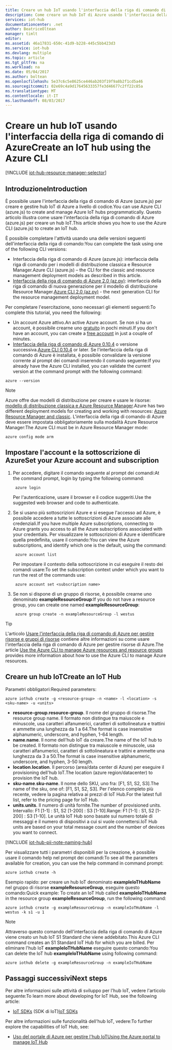 ```yaml
---
title: Creare un hub IoT usando l'interfaccia della riga di comando di Azure (azure.js) | Documentazione Microsoft
description: Come creare un hub IoT di Azure usando l'interfaccia della riga di comando di Azure multipiattaforma (azure.js).
services: iot-hub
documentationcenter: .net
author: BeatriceOltean
manager: timlt
editor: 
ms.assetid: 46a17831-650c-41d9-b228-445c5bb423d3
ms.service: iot-hub
ms.devlang: multiple
ms.topic: article
ms.tgt_pltfrm: na
ms.workload: na
ms.date: 05/04/2017
ms.author: boltean
ms.openlocfilehash: 5e37c6c5e8625ce446ab203f19f9a8b2f1cd5a46
ms.sourcegitcommit: 02e69c4a9d17645633357fe3d46677c2ff22c85a
ms.translationtype: MT
ms.contentlocale: it-IT
ms.lasthandoff: 08/03/2017
---
```

# <a name="create-an-iot-hub-using-the-azure-cli"></a><span data-ttu-id="9107c-103">Creare un hub IoT usando l'interfaccia della riga di comando di Azure</span><span class="sxs-lookup"><span data-stu-id="9107c-103">Create an IoT hub using the Azure CLI</span></span>

[!INCLUDE [iot-hub-resource-manager-selector](../../includes/iot-hub-resource-manager-selector.md)]

## <a name="introduction"></a><span data-ttu-id="9107c-104">Introduzione</span><span class="sxs-lookup"><span data-stu-id="9107c-104">Introduction</span></span>

<span data-ttu-id="9107c-105">È possibile usare l'interfaccia della riga di comando di Azure (azure.js) per creare e gestire hub IoT di Azure a livello di codice.</span><span class="sxs-lookup"><span data-stu-id="9107c-105">You can use Azure CLI (azure.js) to create and manage Azure IoT hubs programmatically.</span></span> <span data-ttu-id="9107c-106">Questo articolo illustra come usare l'interfaccia della riga di comando di Azure (azure.js) per creare un hub IoT.</span><span class="sxs-lookup"><span data-stu-id="9107c-106">This article shows you how to use the Azure CLI (azure.js) to create an IoT hub.</span></span>

<span data-ttu-id="9107c-107">È possibile completare l'attività usando una delle versioni seguenti dell'interfaccia della riga di comando:</span><span class="sxs-lookup"><span data-stu-id="9107c-107">You can complete the task using one of the following CLI versions:</span></span>

* <span data-ttu-id="9107c-108">Interfaccia della riga di comando di Azure (azure.js): interfaccia della riga di comando per i modelli di distribuzione classica e Resource Manager.</span><span class="sxs-lookup"><span data-stu-id="9107c-108">Azure CLI (azure.js) – the CLI for the classic and resource management deployment models as described in this article.</span></span>
* <span data-ttu-id="9107c-109">[Interfaccia della riga di comando di Azure 2.0 (az.py)](iot-hub-create-using-cli.md): interfaccia della riga di comando di nuova generazione per il modello di distribuzione Resource Manager.</span><span class="sxs-lookup"><span data-stu-id="9107c-109">[Azure CLI 2.0 (az.py)](iot-hub-create-using-cli.md) - the next generation CLI for the resource management deployment model.</span></span>

<span data-ttu-id="9107c-110">Per completare l'esercitazione, sono necessari gli elementi seguenti:</span><span class="sxs-lookup"><span data-stu-id="9107c-110">To complete this tutorial, you need the following:</span></span>

* <span data-ttu-id="9107c-111">Un account Azure attivo.</span><span class="sxs-lookup"><span data-stu-id="9107c-111">An active Azure account.</span></span> <span data-ttu-id="9107c-112">Se non si ha un account, è possibile crearne uno [gratuito][lnk-free-trial] in pochi minuti.</span><span class="sxs-lookup"><span data-stu-id="9107c-112">If you don't have an account, you can create a [free account][lnk-free-trial] in just a couple of minutes.</span></span>
* <span data-ttu-id="9107c-113">[Interfaccia della riga di comando di Azure 0.10.4][lnk-CLI-install] o versione successiva.</span><span class="sxs-lookup"><span data-stu-id="9107c-113">[Azure CLI 0.10.4][lnk-CLI-install] or later.</span></span> <span data-ttu-id="9107c-114">Se l'interfaccia della riga di comando di Azure è installata, è possibile convalidare la versione corrente al prompt dei comandi inserendo il comando seguente:</span><span class="sxs-lookup"><span data-stu-id="9107c-114">If you already have the Azure CLI installed, you can validate the current version at the command prompt with the following command:</span></span>

```azurecli
azure --version
```

> [!NOTE]
> <span data-ttu-id="9107c-115">Azure offre due modelli di distribuzione per creare e usare le risorse: [modello di distribuzione classica e Azure Resource Manager](../azure-resource-manager/resource-manager-deployment-model.md).</span><span class="sxs-lookup"><span data-stu-id="9107c-115">Azure has two different deployment models for creating and working with resources:  [Azure Resource Manager and classic](../azure-resource-manager/resource-manager-deployment-model.md).</span></span> <span data-ttu-id="9107c-116">L'interfaccia della riga di comando di Azure deve essere impostata obbligatoriamente sulla modalità Azure Resource Manager:</span><span class="sxs-lookup"><span data-stu-id="9107c-116">The Azure CLI must be in Azure Resource Manager mode:</span></span>
>
> ```azurecli
> azure config mode arm
> ```

## <a name="set-your-azure-account-and-subscription"></a><span data-ttu-id="9107c-117">Impostare l'account e la sottoscrizione di Azure</span><span class="sxs-lookup"><span data-stu-id="9107c-117">Set your Azure account and subscription</span></span>

1. <span data-ttu-id="9107c-118">Per accedere, digitare il comando seguente al prompt dei comandi:</span><span class="sxs-lookup"><span data-stu-id="9107c-118">At the command prompt, login by typing the following command:</span></span>

   ```azurecli
    azure login
   ```

   <span data-ttu-id="9107c-119">Per l'autenticazione, usare il browser e il codice suggeriti.</span><span class="sxs-lookup"><span data-stu-id="9107c-119">Use the suggested web browser and code to authenticate.</span></span>
1. <span data-ttu-id="9107c-120">Se si usano più sottoscrizioni Azure e si esegue l'accesso ad Azure, è possibile accedere a tutte le sottoscrizioni di Azure associate alle credenziali.</span><span class="sxs-lookup"><span data-stu-id="9107c-120">If you have multiple Azure subscriptions, connecting to Azure grants you access to all the Azure subscriptions associated with your credentials.</span></span> <span data-ttu-id="9107c-121">Per visualizzare le sottoscrizioni di Azure e identificare quella predefinita, usare il comando:</span><span class="sxs-lookup"><span data-stu-id="9107c-121">You can view the Azure subscriptions, and identify which one is the default, using the command:</span></span>

   ```azurecli
    azure account list
   ```

   <span data-ttu-id="9107c-122">Per impostare il contesto della sottoscrizione in cui eseguire il resto dei comandi usare:</span><span class="sxs-lookup"><span data-stu-id="9107c-122">To set the subscription context under which you want to run the rest of the commands use:</span></span>

   ```azurecli
    azure account set <subscription name>
   ```

1. <span data-ttu-id="9107c-123">Se non si dispone di un gruppo di risorse, è possibile crearne uno denominato **exampleResourceGroup**:</span><span class="sxs-lookup"><span data-stu-id="9107c-123">If you do not have a resource group, you can create one named **exampleResourceGroup**:</span></span>

   ```azurecli
    azure group create -n exampleResourceGroup -l westus
   ```

> [!TIP]
> <span data-ttu-id="9107c-124">L'articolo [Usare l'interfaccia della riga di comando di Azure per gestire risorse e gruppi di risorse][lnk-CLI-arm] contiene altre informazioni su come usare l'interfaccia della riga di comando di Azure per gestire risorse di Azure.</span><span class="sxs-lookup"><span data-stu-id="9107c-124">The article [Use the Azure CLI to manage Azure resources and resource groups][lnk-CLI-arm] provides more information about how to use the Azure CLI to manage Azure resources.</span></span>

## <a name="create-an-iot-hub"></a><span data-ttu-id="9107c-125">Creare un hub IoT</span><span class="sxs-lookup"><span data-stu-id="9107c-125">Create an IoT Hub</span></span>

<span data-ttu-id="9107c-126">Parametri obbligatori:</span><span class="sxs-lookup"><span data-stu-id="9107c-126">Required parameters:</span></span>

```azurecli
azure iothub create -g <resource-group> -n <name> -l <location> -s <sku-name> -u <units>
```

* <span data-ttu-id="9107c-127">**resource-group**.</span><span class="sxs-lookup"><span data-stu-id="9107c-127">**resource-group**.</span></span> <span data-ttu-id="9107c-128">Il nome del gruppo di risorse.</span><span class="sxs-lookup"><span data-stu-id="9107c-128">The resource group name.</span></span> <span data-ttu-id="9107c-129">Il formato non distingue tra maiuscole e minuscole, usa caratteri alfanumerici, caratteri di sottolineatura e trattini e ammette una lunghezza da 1 a 64.</span><span class="sxs-lookup"><span data-stu-id="9107c-129">The format is case insensitive alphanumeric, underscore, and hyphen, 1-64 length.</span></span>
* <span data-ttu-id="9107c-130">**name**.</span><span class="sxs-lookup"><span data-stu-id="9107c-130">**name**.</span></span> <span data-ttu-id="9107c-131">Il nome dell'hub IoT da creare.</span><span class="sxs-lookup"><span data-stu-id="9107c-131">The name of the IoT hub to be created.</span></span> <span data-ttu-id="9107c-132">Il formato non distingue tra maiuscole e minuscole, usa caratteri alfanumerici, caratteri di sottolineatura e trattini e ammette una lunghezza da 3 a 50.</span><span class="sxs-lookup"><span data-stu-id="9107c-132">The format is case insensitive alphanumeric, underscore, and hyphen, 3-50 length.</span></span>
* <span data-ttu-id="9107c-133">**location**.</span><span class="sxs-lookup"><span data-stu-id="9107c-133">**location**.</span></span> <span data-ttu-id="9107c-134">Il percorso (area/data center di Azure) per eseguire il provisioning dell'hub IoT.</span><span class="sxs-lookup"><span data-stu-id="9107c-134">The location (azure region/datacenter) to provision the IoT hub.</span></span>
* <span data-ttu-id="9107c-135">**sku-name**.</span><span class="sxs-lookup"><span data-stu-id="9107c-135">**sku-name**.</span></span> <span data-ttu-id="9107c-136">Il nome dello SKU, uno fra: [F1, S1, S2, S3].</span><span class="sxs-lookup"><span data-stu-id="9107c-136">The name of the sku, one of: [F1, S1, S2, S3].</span></span> <span data-ttu-id="9107c-137">Per l'elenco completo più recente, vedere la pagina relativa ai prezzi di IoT Hub.</span><span class="sxs-lookup"><span data-stu-id="9107c-137">For the latest full list, refer to the pricing page for IoT Hub.</span></span>
* <span data-ttu-id="9107c-138">**units**.</span><span class="sxs-lookup"><span data-stu-id="9107c-138">**units**.</span></span> <span data-ttu-id="9107c-139">Il numero di unità fornite.</span><span class="sxs-lookup"><span data-stu-id="9107c-139">The number of provisioned units.</span></span> <span data-ttu-id="9107c-140">Intervallo: F1 [1-1] : S1, S2 [1-200] : S3 [1-10].</span><span class="sxs-lookup"><span data-stu-id="9107c-140">Range: F1 [1-1] : S1, S2 [1-200] : S3 [1-10].</span></span> <span data-ttu-id="9107c-141">Le unità IoT Hub sono basate sul numero totale di messaggi e il numero di dispositivi a cui si vuole connettersi.</span><span class="sxs-lookup"><span data-stu-id="9107c-141">IoT Hub units are based on your total message count and the number of devices you want to connect.</span></span>

[!INCLUDE [iot-hub-pii-note-naming-hub](../../includes/iot-hub-pii-note-naming-hub.md)]

<span data-ttu-id="9107c-142">Per visualizzare tutti i parametri disponibili per la creazione, è possibile usare il comando help nel prompt dei comandi:</span><span class="sxs-lookup"><span data-stu-id="9107c-142">To see all the parameters available for creation, you can use the help command in command prompt:</span></span>

```azurecli
azure iothub create -h
```

<span data-ttu-id="9107c-143">Esempio rapido: per creare un hub IoT denominato **exampleIoTHubName** nel gruppo di risorse **exampleResourceGroup**, eseguire questo comando:</span><span class="sxs-lookup"><span data-stu-id="9107c-143">Quick example: To create an IoT Hub called **exampleIoTHubName** in the resource group **exampleResourceGroup**, run the following command:</span></span>

```azurecli
azure iothub create -g exampleResourceGroup -n exampleIoTHubName -l westus -k s1 -u 1
```

> [!NOTE]
> <span data-ttu-id="9107c-144">Attraverso questo comando dell'interfaccia della riga di comando di Azure viene creato un hub IoT S1 Standard che viene addebitato.</span><span class="sxs-lookup"><span data-stu-id="9107c-144">This Azure CLI command creates an S1 Standard IoT Hub for which you are billed.</span></span> <span data-ttu-id="9107c-145">Per eliminare l'hub IoT **exampleIoTHubName** eseguire questo comando:</span><span class="sxs-lookup"><span data-stu-id="9107c-145">You can delete the IoT hub **exampleIoTHubName** using following command:</span></span>
>
> ```azurecli
> azure iothub delete -g exampleResourceGroup -n exampleIoTHubName
> ```

## <a name="next-steps"></a><span data-ttu-id="9107c-146">Passaggi successivi</span><span class="sxs-lookup"><span data-stu-id="9107c-146">Next steps</span></span>

<span data-ttu-id="9107c-147">Per altre informazioni sulle attività di sviluppo per l'hub IoT, vedere l'articolo seguente:</span><span class="sxs-lookup"><span data-stu-id="9107c-147">To learn more about developing for IoT Hub, see the following article:</span></span>

* <span data-ttu-id="9107c-148">[IoT SDKs][lnk-sdks] (SDK di IoT)</span><span class="sxs-lookup"><span data-stu-id="9107c-148">[IoT SDKs][lnk-sdks]</span></span>

<span data-ttu-id="9107c-149">Per altre informazioni sulle funzionalità dell'hub IoT, vedere:</span><span class="sxs-lookup"><span data-stu-id="9107c-149">To further explore the capabilities of IoT Hub, see:</span></span>

* <span data-ttu-id="9107c-150">[Uso del portale di Azure per gestire l'hub IoT][lnk-portal]</span><span class="sxs-lookup"><span data-stu-id="9107c-150">[Using the Azure portal to manage IoT Hub][lnk-portal]</span></span>

<!-- Links -->
[lnk-free-trial]: https://azure.microsoft.com/pricing/free-trial/
[lnk-azure-portal]: https://portal.azure.com/
[lnk-status]: https://azure.microsoft.com/status/
[lnk-CLI-install]:../cli-install-nodejs.md
[lnk-rest-api]: https://docs.microsoft.com/rest/api/iothub/iothubresource
[lnk-CLI-arm]: ../azure-resource-manager/xplat-cli-azure-resource-manager.md

[lnk-sdks]: iot-hub-devguide-sdks.md
[lnk-portal]: iot-hub-create-through-portal.md 
